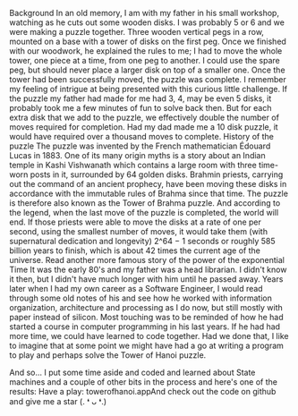 Background
In an old memory, I am with my father in his small workshop, watching as he cuts out some wooden disks. I was probably 5 or 6 and we were making a puzzle together. Three wooden vertical pegs in a row, mounted on a base with a tower of disks on the first peg. Once we finished with our woodwork, he explained the rules to me; I had to move the whole tower, one piece at a time, from one peg to another. I could use the spare peg, but should never place a larger disk on top of a smaller one. Once the tower had been successfully moved, the puzzle was complete. I remember my feeling of intrigue at being presented with this curious little challenge.
If the puzzle my father had made for me had 3, 4, may be even 5 disks, it probably took me a few minutes of fun to solve back then. But for each extra disk that we add to the puzzle, we effectively double the number of moves required for completion. Had my dad made me a 10 disk puzzle, it would have required over a thousand moves to complete.
History of the puzzle
The puzzle was invented by the French mathematician Édouard Lucas in 1883. One of its many origin myths is a story about an Indian temple in Kashi Vishwanath which contains a large room with three time-worn posts in it, surrounded by 64 golden disks. Brahmin priests, carrying out the command of an ancient prophecy, have been moving these disks in accordance with the immutable rules of Brahma since that time. The puzzle is therefore also known as the Tower of Brahma puzzle. And according to the legend, when the last move of the puzzle is completed, the world will end.
If those priests were able to move the disks at a rate of one per second, using the smallest number of moves, it would take them (with supernatural dedication and longevity) 2^64 − 1 seconds or roughly 585 billion years to finish, which is about 42 times the current age of the universe.
Read another more famous story of the power of the exponential
Time
It was the early 80's and my father was a head librarian. I didn't know it then, but I didn't have much longer with him until he passed away. Years later when I had my own career as a Software Engineer, I would read through some old notes of his and see how he worked with information organization, architecture and processing as I do now, but still mostly with paper instead of silicon. Most touching was to be reminded of how he had started a course in computer programming in his last years. If he had had more time, we could have learned to code together. Had we done that, I like to imagine that at some point we might have had a go at writing a program to play and perhaps solve the Tower of Hanoi puzzle.

And so...
I put some time aside and coded and learned about State machines and a couple of other bits in the process and here's one of the results:
Have a play: towerofhanoi.appAnd check out the code on github and give me a star (. ❛ ᴗ ❛.)
